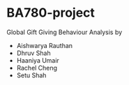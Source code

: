 # BA780-project
Global Gift Giving Behaviour Analysis by
- Aishwarya Rauthan
- Dhruv Shah
- Haaniya Umair
- Rachel Cheng
- Setu Shah
